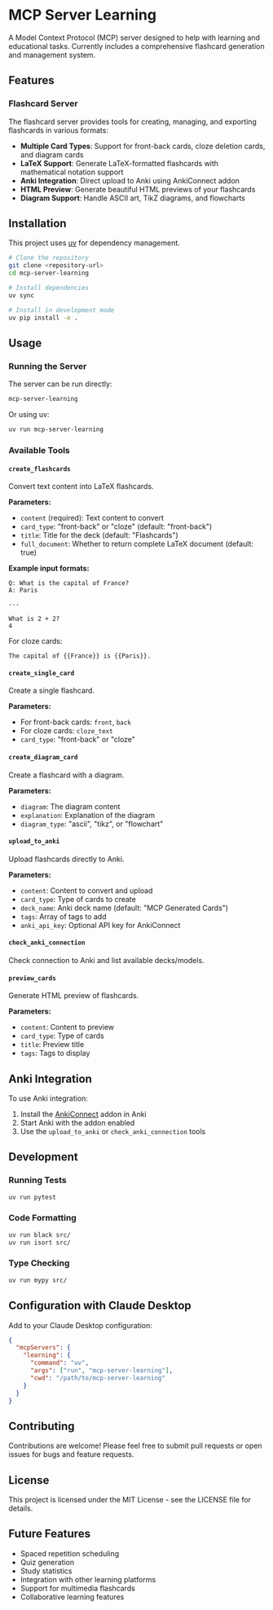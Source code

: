 # MCP Server Learning

A Model Context Protocol (MCP) server designed to help with learning and educational tasks. Currently includes a comprehensive flashcard generation and management system.

## Features

### Flashcard Server

The flashcard server provides tools for creating, managing, and exporting flashcards in various formats:

- **Multiple Card Types**: Support for front-back cards, cloze deletion cards, and diagram cards
- **LaTeX Support**: Generate LaTeX-formatted flashcards with mathematical notation support
- **Anki Integration**: Direct upload to Anki using AnkiConnect addon
- **HTML Preview**: Generate beautiful HTML previews of your flashcards
- **Diagram Support**: Handle ASCII art, TikZ diagrams, and flowcharts

## Installation

This project uses [uv](https://github.com/astral-sh/uv) for dependency management.

```bash
# Clone the repository
git clone <repository-url>
cd mcp-server-learning

# Install dependencies
uv sync

# Install in development mode
uv pip install -e .
```

## Usage

### Running the Server

The server can be run directly:

```bash
mcp-server-learning
```

Or using uv:

```bash
uv run mcp-server-learning
```

### Available Tools

#### `create_flashcards`
Convert text content into LaTeX flashcards.

**Parameters:**
- `content` (required): Text content to convert
- `card_type`: "front-back" or "cloze" (default: "front-back")
- `title`: Title for the deck (default: "Flashcards")
- `full_document`: Whether to return complete LaTeX document (default: true)

**Example input formats:**
```
Q: What is the capital of France?
A: Paris

---

What is 2 + 2?
4
```

For cloze cards:
```
The capital of {{France}} is {{Paris}}.
```

#### `create_single_card`
Create a single flashcard.

**Parameters:**
- For front-back cards: `front`, `back`
- For cloze cards: `cloze_text`
- `card_type`: "front-back" or "cloze"

#### `create_diagram_card`
Create a flashcard with a diagram.

**Parameters:**
- `diagram`: The diagram content
- `explanation`: Explanation of the diagram
- `diagram_type`: "ascii", "tikz", or "flowchart"

#### `upload_to_anki`
Upload flashcards directly to Anki.

**Parameters:**
- `content`: Content to convert and upload
- `card_type`: Type of cards to create
- `deck_name`: Anki deck name (default: "MCP Generated Cards")
- `tags`: Array of tags to add
- `anki_api_key`: Optional API key for AnkiConnect

#### `check_anki_connection`
Check connection to Anki and list available decks/models.

#### `preview_cards`
Generate HTML preview of flashcards.

**Parameters:**
- `content`: Content to preview
- `card_type`: Type of cards
- `title`: Preview title
- `tags`: Tags to display

## Anki Integration

To use Anki integration:

1. Install the [AnkiConnect](https://ankiweb.net/shared/info/2055492159) addon in Anki
2. Start Anki with the addon enabled
3. Use the `upload_to_anki` or `check_anki_connection` tools

## Development

### Running Tests

```bash
uv run pytest
```

### Code Formatting

```bash
uv run black src/
uv run isort src/
```

### Type Checking

```bash
uv run mypy src/
```

## Configuration with Claude Desktop

Add to your Claude Desktop configuration:

```json
{
  "mcpServers": {
    "learning": {
      "command": "uv",
      "args": ["run", "mcp-server-learning"],
      "cwd": "/path/to/mcp-server-learning"
    }
  }
}
```

## Contributing

Contributions are welcome! Please feel free to submit pull requests or open issues for bugs and feature requests.

## License

This project is licensed under the MIT License - see the LICENSE file for details.

## Future Features

- Spaced repetition scheduling
- Quiz generation
- Study statistics
- Integration with other learning platforms
- Support for multimedia flashcards
- Collaborative learning features